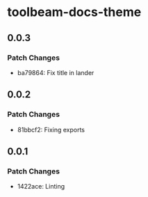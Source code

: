 # toolbeam-docs-theme

## 0.0.3

### Patch Changes

- ba79864: Fix title in lander

## 0.0.2

### Patch Changes

- 81bbcf2: Fixing exports

## 0.0.1

### Patch Changes

- 1422ace: Linting
